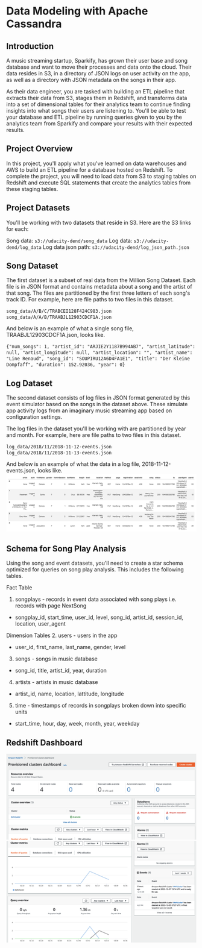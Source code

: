 # Data Modeling with Apache Cassandra

## Introduction

A music streaming startup, Sparkify, has grown their user base and song database and want to move their processes and data onto the cloud. Their data resides in S3, in a directory of JSON logs on user activity on the app, as well as a directory with JSON metadata on the songs in their app.

As their data engineer, you are tasked with building an ETL pipeline that extracts their data from S3, stages them in Redshift, and transforms data into a set of dimensional tables for their analytics team to continue finding insights into what songs their users are listening to. You'll be able to test your database and ETL pipeline by running queries given to you by the analytics team from Sparkify and compare your results with their expected results.

## Project Overview

In this project, you'll apply what you've learned on data warehouses and AWS to build an ETL pipeline for a database hosted on Redshift. To complete the project, you will need to load data from S3 to staging tables on Redshift and execute SQL statements that create the analytics tables from these staging tables.

## Project Datasets
You'll be working with two datasets that reside in S3. Here are the S3 links for each:

Song data: `s3://udacity-dend/song_data`
Log data: `s3://udacity-dend/log_data`
Log data json path: `s3://udacity-dend/log_json_path.json`

## Song Dataset
The first dataset is a subset of real data from the Million Song Dataset. Each file is in JSON format and contains metadata about a song and the artist of that song. The files are partitioned by the first three letters of each song's track ID. For example, here are file paths to two files in this dataset.

```
song_data/A/B/C/TRABCEI128F424C983.json
song_data/A/A/B/TRAABJL12903CDCF1A.json
```
And below is an example of what a single song file, TRAABJL12903CDCF1A.json, looks like.

```
{"num_songs": 1, "artist_id": "ARJIE2Y1187B994AB7", "artist_latitude": null, "artist_longitude": null, "artist_location": "", "artist_name": "Line Renaud", "song_id": "SOUPIRU12A6D4FA1E1", "title": "Der Kleine Dompfaff", "duration": 152.92036, "year": 0}
```

## Log Dataset
The second dataset consists of log files in JSON format generated by this event simulator based on the songs in the dataset above. These simulate app activity logs from an imaginary music streaming app based on configuration settings.

The log files in the dataset you'll be working with are partitioned by year and month. For example, here are file paths to two files in this dataset.

```
log_data/2018/11/2018-11-12-events.json
log_data/2018/11/2018-11-13-events.json
``` 
And below is an example of what the data in a log file, 2018-11-12-events.json, looks like.
![data_preview](./dataset_preview.png)

## Schema for Song Play Analysis
Using the song and event datasets, you'll need to create a star schema optimized for queries on song play analysis. This includes the following tables.

Fact Table
1. songplays - records in event data associated with song plays i.e. records with page NextSong
- songplay_id, start_time, user_id, level, song_id, artist_id, session_id, location, user_agent

Dimension Tables
2. users - users in the app
- user_id, first_name, last_name, gender, level
3. songs - songs in music database
- song_id, title, artist_id, year, duration
4. artists - artists in music database
- artist_id, name, location, lattitude, longitude
5. time - timestamps of records in songplays broken down into specific units
- start_time, hour, day, week, month, year, weekday

## Redshift Dashboard
![redshift-1](./redshift-1.png)
![redshift-2](./redshift-2.png)
